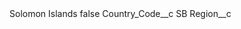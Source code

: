 <?xml version="1.0" encoding="UTF-8"?>
<CustomMetadata xmlns="http://soap.sforce.com/2006/04/metadata" xmlns:xsi="http://www.w3.org/2001/XMLSchema-instance" xmlns:xsd="http://www.w3.org/2001/XMLSchema">
    <label>Solomon Islands</label>
    <protected>false</protected>
    <values>
        <field>Country_Code__c</field>
        <value xsi:type="xsd:string">SB</value>
    </values>
    <values>
        <field>Region__c</field>
        <value xsi:nil="true"/>
    </values>
</CustomMetadata>
